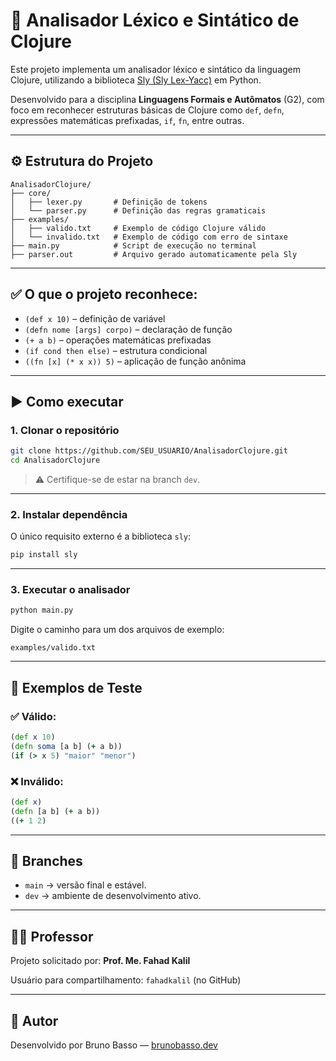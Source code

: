 # 📘 Analisador Léxico e Sintático de Clojure

Este projeto implementa um analisador léxico e sintático da linguagem Clojure, utilizando a biblioteca [Sly (Sly Lex-Yacc)](https://sly.readthedocs.io/en/latest/) em Python.

Desenvolvido para a disciplina **Linguagens Formais e Autômatos** (G2), com foco em reconhecer estruturas básicas de Clojure como `def`, `defn`, expressões matemáticas prefixadas, `if`, `fn`, entre outras.

---

## ⚙️ Estrutura do Projeto

```
AnalisadorClojure/
├── core/
│   ├── lexer.py       # Definição de tokens
│   └── parser.py      # Definição das regras gramaticais
├── examples/
│   ├── valido.txt     # Exemplo de código Clojure válido
│   └── invalido.txt   # Exemplo de código com erro de sintaxe
├── main.py            # Script de execução no terminal
├── parser.out         # Arquivo gerado automaticamente pela Sly
```

---

## ✅ O que o projeto reconhece:

- `(def x 10)` – definição de variável
- `(defn nome [args] corpo)` – declaração de função
- `(+ a b)` – operações matemáticas prefixadas
- `(if cond then else)` – estrutura condicional
- `((fn [x] (* x x)) 5)` – aplicação de função anônima

---

## ▶️ Como executar

### 1. Clonar o repositório

```bash
git clone https://github.com/SEU_USUARIO/AnalisadorClojure.git
cd AnalisadorClojure
```

> ⚠️ Certifique-se de estar na branch `dev`.

---

### 2. Instalar dependência

O único requisito externo é a biblioteca `sly`:

```bash
pip install sly
```

---

### 3. Executar o analisador

```bash
python main.py
```

Digite o caminho para um dos arquivos de exemplo:

```
examples/valido.txt
```

---

## 🧪 Exemplos de Teste

### ✅ Válido:
```clojure
(def x 10)
(defn soma [a b] (+ a b))
(if (> x 5) "maior" "menor")
```

### ❌ Inválido:
```clojure
(def x)
(defn [a b] (+ a b))
((+ 1 2)
```

---

## 🔀 Branches

- `main` → versão final e estável.
- `dev` → ambiente de desenvolvimento ativo.

---

## 👨‍🏫 Professor

Projeto solicitado por: **Prof. Me. Fahad Kalil**

Usuário para compartilhamento: `fahadkalil` (no GitHub)

---

## 👤 Autor

Desenvolvido por Bruno Basso — [brunobasso.dev](https://github.com/brunobasso)
